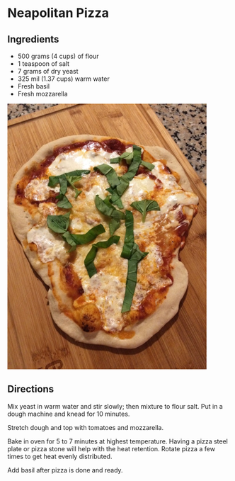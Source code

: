 # Neapolitan Pizza

## Ingredients

* 500 grams (4 cups) of flour
* 1 teaspoon of salt
* 7 grams of dry yeast
* 325 mil (1.37 cups) warm water
* Fresh basil
* Fresh mozzarella

![pizza](pizza.jpg)

## Directions

Mix yeast in warm water and stir slowly; then mixture to flour salt.   Put in a dough machine and knead for 10 minutes.

Stretch dough and top with tomatoes and mozzarella.

Bake in oven for 5 to 7 minutes at highest temperature.  Having a pizza steel plate or pizza stone will help with the heat retention.  Rotate pizza a few times to get heat evenly distributed.

Add basil after pizza is done and ready.
